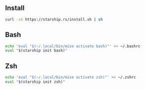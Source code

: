 ## Install

```bash
curl -sS https://starship.rs/install.sh | sh
```

## Bash

```bash
echo 'eval "$(~/.local/bin/mise activate bash)"' >> ~/.bashrc
eval "$(starship init bash)"
```

## Zsh

```bash
echo 'eval "$(~/.local/bin/mise activate zsh)"' >> ~/.zshrc
eval "$(starship init zsh)"
```

